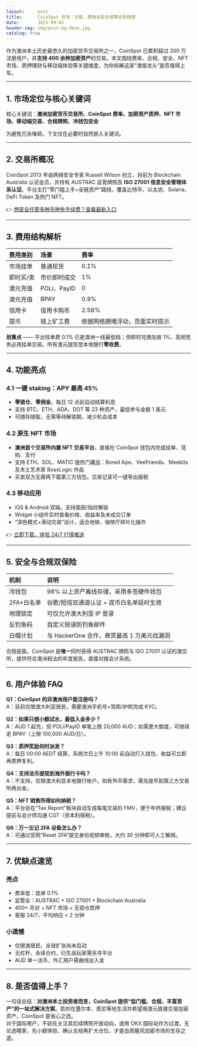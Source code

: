 ```yaml
---
layout:     post
title:      CoinSpot 评测：功能、费用与安全保障全景梳理
date:       2025-09-05
header-img: img/post-bg-desk.jpg
catalog: true
---
```


作为澳洲本土历史最悠久的加密货币交易所之一，CoinSpot 已累积超过 200 万注册用户，并**支持 400 余种加密资产**的交易。本文围绕费率、合规、安全、NFT 市场、质押理财与移动端体验等关键维度，为你拆解这家“澳版龙头”是否值得上车。

---

## 1. 市场定位与核心关键词
核心关键词：**澳洲加密货币交易所、CoinSpot 费率、加密资产质押、NFT 市场、移动端交易、合规牌照、冷钱包安全**  
  
为避免冗余堆砌，下文仅在必要时自然嵌入关键词。

---

## 2. 交易所概况
CoinSpot 2013 年由网络安全专家 Russell Wilson 创立，目前为 Blockchain Australia 认证会员，并持有 AUSTRAC 监管牌照及 **ISO 27001 信息安全管理体系认证**。平台主打“零门槛上手+全链资产”路线，覆盖比特币、以太坊、Solana、DeFi Token 及热门 NFT。

👉 [想安全托管多种币种免手续费？查看最新入口](https://okxdog.com/)

---

## 3. 费用结构解析

| 费用类别 | 场景 | 费率 |
|:--------|:-----|:-----|
| 市场挂单 | 普通现货 | 0.1% |
| 即时买/卖 | 市价即时成交 | 1% |
| 澳元充值 | POLi、PayID | 0 |
| 澳元充值 | BPAY | 0.9% |
| 信用卡 | 信用卡购币 | 2.58% |
| 提币 | 链上矿工费 | 依据网络拥堵浮动，页面实时提示 |

**划重点** —— 平台挂单费 0.1% 已是澳洲一线最低档；但即时兑换加收 1%，高频党务必用挂单交易。所有澳元提现至本地银行**零收费**。

---

## 4. 功能亮点

### 4.1 一键 staking：APY 最高 45%
- **零锁仓**、**零佣金**，每日 12 点前自动结算利息  
- 支持 BTC、ETH、ADA、DOT 等 23 种资产，最低参与金额 1 美元  
- 可随存随取，无需等待解锁期，减少机会成本  

### 4.2 原生 NFT 市场
- **澳洲首个交易所内置 NFT 交易平台**，直接在 CoinSpot 钱包内完成挂单、竞拍、支付  
- 支持 ETH、SOL、MATIC 链热门藏品：Bored Ape、VeeFriends、Meebits 及本土艺术家 BossLogic 作品  
- 买卖双方无需再下载第三方钱包，交易记录可一键导出报税

### 4.3 移动应用
- iOS & Android 双端，支持面部/指纹解锁  
- Widget 小组件实时查看价格、收益率及未成交订单  
- “深色模式+滑动交易”设计，适合地铁、咖啡厅碎片化操作  

👉 [立即下载，体验 24/7 行情推送](https://okxdog.com/)

---

## 5. 安全与合规双保险

| 机制 | 说明 |
|:----|:----|
| 冷钱包 | 98% 以上资产离线存储，采用多签硬件钱包 |
| 2FA+白名单 | 谷歌/短信双通道认证 + 提币白名单延时生效 |
| 地理锁定 | 可仅允许澳大利亚 IP 登录 |
| 反钓鱼码 | 自定义短语防钓鱼邮件 |
| 白帽计划 | 与 HackerOne 合作，悬赏最高 1 万美元找漏洞 |

合规层面，CoinSpot 是**唯一**同时获得 AUSTRAC 牌照与 ISO 27001 认证的澳交所，提供符合澳洲税法的年度报告，直接对接会计系统。

---

## 6. 用户体验 FAQ

**Q1：CoinSpot 的非澳洲用户能注册吗？**  
A：目前仅限澳大利亚居民，需要澳洲手机号+驾照/护照完成 KYC。

**Q2：如果只想小额试水，最低入金多少？**  
A：AUD 1 起充，但 POLi/PayID 单笔上限 20,000 AUD；如需更大额度，可继续走 BPAY（上限 100,000 AUD/日）。

**Q3：质押奖励何时派发？**  
A：每日 00:00 AEDT 结算，系统次日上午 10:00 前自动打入钱包，收益可立即再质押复利。

**Q4：支持法币提现到海外银行卡吗？**  
A：不支持，仅限澳大利亚本地银行账户。如有外币需求，需先提币到第三方交易所再出金。

**Q5：NFT 销售所得如何纳税？**  
A：平台会在“Tax Report”板块自动生成每笔交易的 FMV，便于年终报税；建议提前与会计师沟通 CGT（资本利得税）。

**Q6：万一忘记 2FA 设备怎么办？**  
A：可通过官网“Reset 2FA”提交身份视频审核，大约 30 分钟即可人工解绑。

---

## 7. 优缺点速览

### 亮点
- 费率低：挂单 0.1%  
- 监管全：AUSTRAC + ISO 27001 + Blockchain Australia  
- 400+ 币对 + NFT 市场 + 无锁仓质押  
- 客服 24/7，平均响应 < 2 分钟

### 小遗憾
- 仅限澳居民，全球扩张尚未启动  
- 无杠杆、永续合约，衍生品玩家需另寻平台  
- AUD 单一法币，外汇用户需曲线出入金

---

## 8. 是否值得上手？
一句话总结：**对澳洲本土投资者而言，CoinSpot 提供“低门槛、合规、丰富资产”的一站式解决方案**。若你在墨尔本、悉尼等地生活并希望用澳元直接交易加密资产，CoinSpot 是省心之选。  
对于国际用户，不妨先关注其后续牌照开放动向，或用 OKX 国际站作为过渡。无论选哪家，先小额体验、确认合规再扩大仓位，才是血雨腥风加密市场的生存之道。